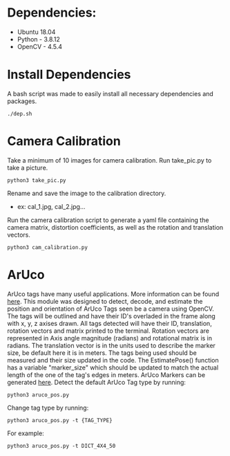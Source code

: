 # Dependencies:
- Ubuntu 18.04
- Python - 3.8.12
- OpenCV - 4.5.4

# Install Dependencies
A bash script was made to easily install all necessary dependencies and packages.

    ./dep.sh

# Camera Calibration
Take a minimum of 10 images for camera calibration. Run take_pic.py to take a picture. 

    python3 take_pic.py

Rename and save the image to the calibration directory. 

- ex: cal_1.jpg, cal_2.jpg... 

Run the camera calibration script to generate a yaml file containing the camera matrix, distortion coefficients, as well as the rotation and translation vectors.

    python3 cam_calibration.py

# ArUco
ArUco tags have many useful applications. More information can be found [here](https://docs.opencv.org/4.x/d5/dae/tutorial_aruco_detection.html). This module was designed to detect, decode, and estimate the position and orientation of ArUco Tags seen be a camera using OpenCV. The tags will be outlined and have their ID's overladed in the frame along with x, y, z axises drawn. All tags detected will have their ID, translation, rotation vectors and matrix printed to the terminal. Rotation vectors are represented in Axis angle magnitude (radians) and rotational matrix is in radians. The translation vector is in the units used to describe the marker size, be default here it is in meters. The tags being used should be measured and their size updated in the code. The EstimatePose() function has a variable "marker_size" which should be updated to match the actual length of the one of the tag's edges in meters. ArUco Markers can be generated [here](https://chev.me/arucogen/). Detect the default ArUco Tag type by running:

    python3 aruco_pos.py

Change tag type by running:

    python3 aruco_pos.py -t {TAG_TYPE}

For example:

    python3 aruco_pos.py -t DICT_4X4_50